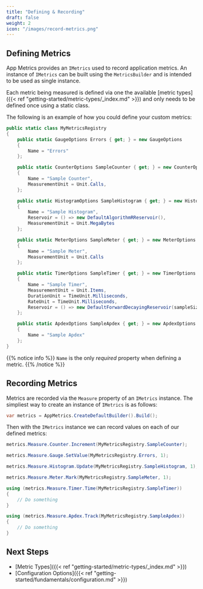 ```yaml
---
title: "Defining & Recording"
draft: false
weight: 2
icon: "/images/record-metrics.png"
---
```


## Defining Metrics

App Metrics provides an `IMetrics` used to record application metrics. An instance of `IMetrics` can be built using the `MetricsBuilder` and is intended to be used as single instance.

Each metric being measured is defined via one the available [metric types]({{< ref "getting-started/metric-types/_index.md" >}}) and only needs to be defined once using a static class.

<i class="fa fa-hand-o-right"></i> The following is an example of how you could define your custom metrics:

```csharp
public static class MyMetricsRegistry
{
    public static GaugeOptions Errors { get; } = new GaugeOptions
    {
        Name = "Errors"
    };

    public static CounterOptions SampleCounter { get; } = new CounterOptions
    {
        Name = "Sample Counter",
        MeasurementUnit = Unit.Calls,
    };

    public static HistogramOptions SampleHistogram { get; } = new HistogramOptions
    {
        Name = "Sample Histogram",
        Reservoir = () => new DefaultAlgorithmRReservoir(),
        MeasurementUnit = Unit.MegaBytes
    };

    public static MeterOptions SampleMeter { get; } = new MeterOptions
    {
        Name = "Sample Meter",
        MeasurementUnit = Unit.Calls
    };

    public static TimerOptions SampleTimer { get; } = new TimerOptions
    {
        Name = "Sample Timer",
        MeasurementUnit = Unit.Items,
        DurationUnit = TimeUnit.Milliseconds,
        RateUnit = TimeUnit.Milliseconds,
        Reservoir = () => new DefaultForwardDecayingReservoir(sampleSize: 1028, alpha: 0.015)
    };

    public static ApdexOptions SampleApdex { get; } = new ApdexOptions
    {
        Name = "Sample Apdex"
    };
}
```

{{% notice info %}}
`Name` is the only *required* property when defining a metric.
{{% /notice %}}

## Recording Metrics

<i class="fa fa-hand-o-right"></i> Metrics are recorded via the `Measure` property of an `IMetrics` instance. The simpliest way to create an instance of `IMetrics` is as follows:

```csharp
var metrics = AppMetrics.CreateDefaultBuilder().Build();
```

<i class="fa fa-hand-o-right"></i> Then with the `IMetrics` instance we can record values on each of our defined metrics:

```csharp
metrics.Measure.Counter.Increment(MyMetricsRegistry.SampleCounter);

metrics.Measure.Gauge.SetValue(MyMetricsRegistry.Errors, 1);

metrics.Measure.Histogram.Update(MyMetricsRegistry.SampleHistogram, 1);

metrics.Measure.Meter.Mark(MyMetricsRegistry.SampleMeter, 1);

using (metrics.Measure.Timer.Time(MyMetricsRegistry.SampleTimer))
{
    // Do something
}

using (metrics.Measure.Apdex.Track(MyMetricsRegistry.SampleApdex))
{
    // Do something
}
```

## Next Steps

- [Metric Types]({{< ref "getting-started/metric-types/_index.md" >}})
- [Configuration Options]({{< ref "getting-started/fundamentals/configuration.md" >}})
